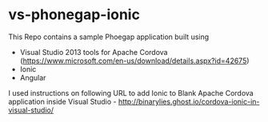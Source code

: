 # vs-phonegap-ionic
This Repo contains a sample Phoegap application built using
* Visual Studio 2013 tools for Apache Cordova (https://www.microsoft.com/en-us/download/details.aspx?id=42675)
* Ionic
* Angular

I used instructions on following URL to add Ionic to Blank Apache Cordova application inside Visual Studio - http://binarylies.ghost.io/cordova-ionic-in-visual-studio/
